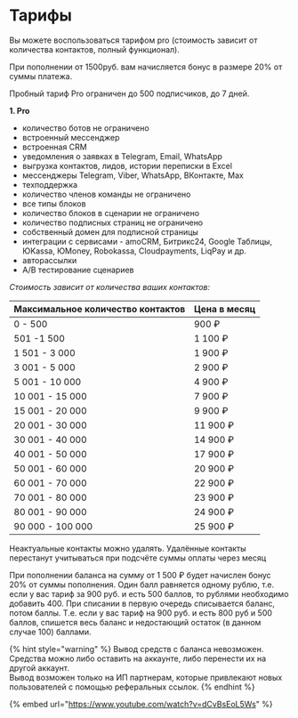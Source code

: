 # Тарифы

Вы можете воспользоваться тарифом pro (стоимость зависит от количества контактов, полный функционал).

При пополнении от 1500руб. вам начисляется бонус в размере 20% от суммы платежа.

Пробный тариф Pro ограничен до 500 подписчиков, до 7 дней.

**1. Pro**&#x20;

* количество ботов не ограничено
* встроенный мессенджер
* встроенная CRM
* уведомления о заявках в Telegram, Email, WhatsApp
* выгрузка контактов, лидов, истории переписки в Excel
* мессенджеры Telegram, Viber, WhatsApp, ВКонтакте, Max
* техподдержка
* количество членов команды не ограничено
* все типы блоков
* количество блоков в сценарии не ограничено
* количество подписных страниц не ограничено
* собственный домен для подписной страницы
* интеграции с сервисами - amoCRM, Битрикс24, Google Таблицы, ЮKassа, ЮMoney, Robokassa, Cloudpayments, LiqPay и др.
* авторассылки
* A/B тестирование сценариев

_Стоимость зависит от количества ваших контактов:_&#x20;

| Максимальное количество контактов | Цена в месяц |
| --------------------------------- | ------------ |
| 0 - 500                           | 900 ₽        |
| 501 -1  500                       | 1 100 ₽      |
| 1 501 - 3 000                     | 1 900 ₽      |
| 3 001 - 5 000                     | 2 900 ₽      |
| 5 001 - 10 000                    | 4 900 ₽      |
| 10 001 - 15 000                   | 7 900 ₽      |
| 15 001 - 20 000                   | 9 900 ₽      |
| 20 001 - 30 000                   | 11 900 ₽     |
| 30 001 - 40 000                   | 14 900 ₽     |
| 40 001 - 50 000                   | 17 900 ₽     |
| 50 001 - 60 000                   | 20 900 ₽     |
| 60 001 - 70 000                   | 22 900 ₽     |
| 70 001 - 80 000                   | 23 900 ₽     |
| 80 001 - 90 000                   | 24 900 ₽     |
| 90 000 - 100 000                  | 25 900 ₽     |



Неактуальные контакты можно удалять. Удалённые контакты перестанут учитываться при подсчёте суммы оплаты через месяц&#x20;

При пополнении баланса на сумму от 1 500 ₽ будет начислен бонус 20% от суммы пополнения. Один балл равняется одному рублю, т.е. если у вас тариф за 900 руб. и есть 500 баллов, то рублями необходимо добавить 400. При списании в первую очередь списывается баланс, потом баллы. Т.е. если у вас тариф на 900 руб. и есть 800 руб и 500 баллов, спишется весь баланс и недостающий остаток (в данном случае 100) баллами.

{% hint style="warning" %}
Вывод средств с баланса невозможен. Средства можно либо оставить на аккаунте, либо перенести их на другой аккаунт. \
Вывод возможен только на ИП партнерам, которые привлекают новых пользователей с помощью реферальных ссылок.&#x20;
{% endhint %}

{% embed url="https://www.youtube.com/watch?v=dCvBsEoL5Ws" %}
